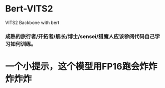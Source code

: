 # Bert-VITS2

VITS2 Backbone with bert
### 成熟的旅行者/开拓者/舰长/博士/sensei/猎魔人应该参阅代码自己学习如何训练。
# 一个小提示，这个模型用FP16跑会炸炸炸炸炸
